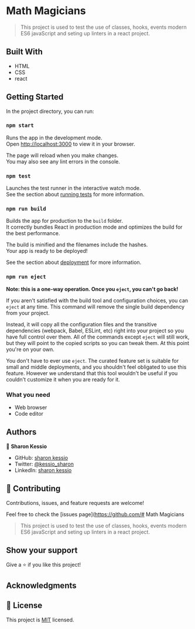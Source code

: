 # Math Magicians
> This project is used to test the use of classes, hooks, events modern ES6 javaScript and seting up linters in a react project.


## Built With

- HTML
- CSS
- react

## Getting Started

In the project directory, you can run:

### `npm start`

Runs the app in the development mode.\
Open [http://localhost:3000](http://localhost:3000) to view it in your browser.

The page will reload when you make changes.\
You may also see any lint errors in the console.

### `npm test`

Launches the test runner in the interactive watch mode.\
See the section about [running tests](https://facebook.github.io/create-react-app/docs/running-tests) for more information.

### `npm run build`

Builds the app for production to the `build` folder.\
It correctly bundles React in production mode and optimizes the build for the best performance.

The build is minified and the filenames include the hashes.\
Your app is ready to be deployed!

See the section about [deployment](https://facebook.github.io/create-react-app/docs/deployment) for more information.

### `npm run eject`

**Note: this is a one-way operation. Once you `eject`, you can't go back!**

If you aren't satisfied with the build tool and configuration choices, you can `eject` at any time. This command will remove the single build dependency from your project.

Instead, it will copy all the configuration files and the transitive dependencies (webpack, Babel, ESLint, etc) right into your project so you have full control over them. All of the commands except `eject` will still work, but they will point to the copied scripts so you can tweak them. At this point you're on your own.

You don't have to ever use `eject`. The curated feature set is suitable for small and middle deployments, and you shouldn't feel obligated to use this feature. However we understand that this tool wouldn't be useful if you couldn't customize it when you are ready for it.

### What you need
- Web browser
- Code editor

## Authors

👤 **Sharon Kessio**

- GitHub: [sharon kessio](https://github.com/kessio)
- Twitter: [@kessio_sharon](https://twitter.com/kessio_sharon)
- LinkedIn: [sharon kessio](https://www.linkedin.com/in/sharon-kessio-172220b5/)
## 🤝 Contributing

Contributions, issues, and feature requests are welcome!

Feel free to check the [issues page](https://github.com/# Math Magicians
> This project is used to test the use of classes, hooks, events modern ES6 javaScript and seting up linters in a react project.

## Show your support

Give a ⭐️ if you like this project!

## Acknowledgments


## 📝 License

This project is [MIT](LICENSE) licensed.


